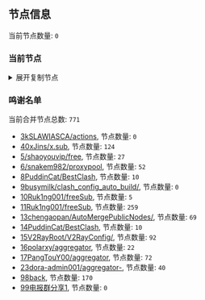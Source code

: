 
## 节点信息
当前节点数量: `0`
### 当前节点
<details>
  <summary>展开复制节点</summary>

    

</details>

### 鸣谢名单
当前合并节点总数: `771`
- [3kSLAWIASCA/actions](https://github.com/kSLAWIASCA/actions), 节点数量: `0`
- [40xJins/x.sub](https://github.com/0xJins/x.sub), 节点数量: `124`
- [5/shaoyouvip/free](https://github.com/shaoyouvip/free), 节点数量: `27`
- [6/snakem982/proxypool](https://github.com/snakem982/proxypool), 节点数量: `52`
- [8PuddinCat/BestClash](https://github.com/PuddinCat/BestClash), 节点数量: `10`
- [9busymilk/clash_config_auto_build/](https://github.com/busymilk/clash_config_auto_build/), 节点数量: `0`
- [10Ruk1ng001/freeSub](https://github.com/Ruk1ng001/freeSub), 节点数量: `5`
- [11Ruk1ng001/freeSub](https://github.com/Ruk1ng001/freeSub), 节点数量: `259`
- [13chengaopan/AutoMergePublicNodes/](https://github.com/chengaopan/AutoMergePublicNodes/), 节点数量: `69`
- [14PuddinCat/BestClash](https://github.com/PuddinCat/BestClash), 节点数量: `10`
- [15V2RayRoot/V2RayConfig/](https://github.com/V2RayRoot/V2RayConfig/), 节点数量: `92`
- [16polarxy/aggregator](https://github.com/polarxy/aggregator), 节点数量: `22`
- [17PangTouY00/aggregator](https://github.com/xnic888/aggregator), 节点数量: `72`
- [23dora-admin001/aggregator-](https://github.com/dora-admin001/aggregator-), 节点数量: `40`
- [98back](https://github.com/firefoxmmx2/v2rayshare_subcription), 节点数量: `170`
- [99电报群分享1](https://github.com/cdddbc/getAirport), 节点数量: `0`


